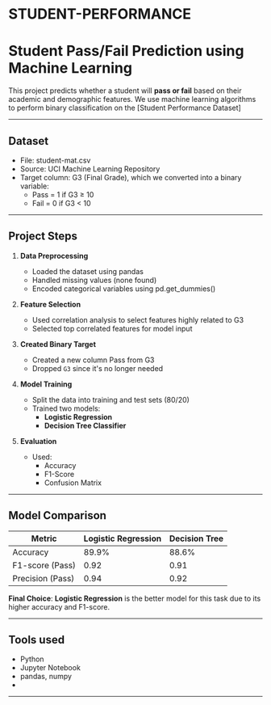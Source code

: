 # STUDENT-PERFORMANCE
#  Student Pass/Fail Prediction using Machine Learning

This project predicts whether a student will **pass or fail** based on their academic and demographic features. We use machine learning algorithms to perform binary classification on the [Student Performance Dataset]

---

##  Dataset

- File: student-mat.csv
- Source: UCI Machine Learning Repository
- Target column: G3 (Final Grade), which we converted into a binary variable:
  - Pass = 1 if G3 ≥ 10
  - Fail = 0 if G3 < 10

---

## Project Steps

1. **Data Preprocessing**
   - Loaded the dataset using pandas
   - Handled missing values (none found)
   - Encoded categorical variables using pd.get_dummies()

2. **Feature Selection**
   - Used correlation analysis to select features highly related to G3
   - Selected top correlated features for model input

3. **Created Binary Target**
   - Created a new column Pass from G3
   - Dropped `G3` since it's no longer needed

4. **Model Training**
   - Split the data into training and test sets (80/20)
   - Trained two models:
     - **Logistic Regression**
     - **Decision Tree Classifier**

5. **Evaluation**
   - Used:
     - Accuracy
     - F1-Score
     - Confusion Matrix

---

## Model Comparison

| Metric              | Logistic Regression | Decision Tree |
|---------------------|---------------------|----------------|
| Accuracy            |  89.9%       | 88.6%          |
| F1-score (Pass)     | 0.92         | 0.91           |
| Precision (Pass)    | 0.94              | 0.92           |

**Final Choice**: **Logistic Regression** is the better model for this task due to its higher accuracy and F1-score.

---

##  Tools used

- Python
- Jupyter Notebook
- pandas, numpy
- 


---

